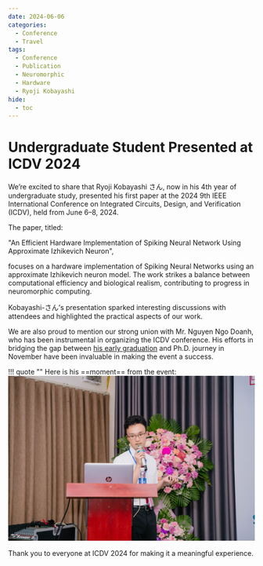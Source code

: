 ```yaml
---
date: 2024-06-06
categories:
  - Conference
  - Travel
tags:
  - Conference
  - Publication
  - Neuromorphic
  - Hardware
  - Ryoji Kobayashi
hide:
  - toc
---
```


# Undergraduate Student Presented at ICDV 2024

We’re excited to share that Ryoji Kobayashi さん, now in his 4th year of undergraduate study, presented his first paper at the 2024 9th IEEE International Conference on Integrated Circuits, Design, and Verification (ICDV), held from June 6–8, 2024.
<!-- more -->

The paper, titled:

"An Efficient Hardware Implementation of Spiking Neural Network Using Approximate Izhikevich Neuron",

focuses on a hardware implementation of Spiking Neural Networks using an approximate Izhikevich neuron model. The work strikes a balance between computational efficiency and biological realism, contributing to progress in neuromorphic computing.

Kobayashi-さん’s presentation sparked interesting discussions with attendees and highlighted the practical aspects of our work.

We are also proud to mention our strong union with Mr. Nguyen Ngo Doanh, who has been instrumental in organizing the ICDV conference. His efforts in bridging the gap between [his early graduation](2024-03-15_Graduation.md) and Ph.D. journey in November have been invaluable in making the event a success.


!!! quote ""
    Here is his ==moment== from the event:
    ![Kobayashi at ICDV](imgs/2024/05/ICDV.jpg)  

Thank you to everyone at ICDV 2024 for making it a meaningful experience.

